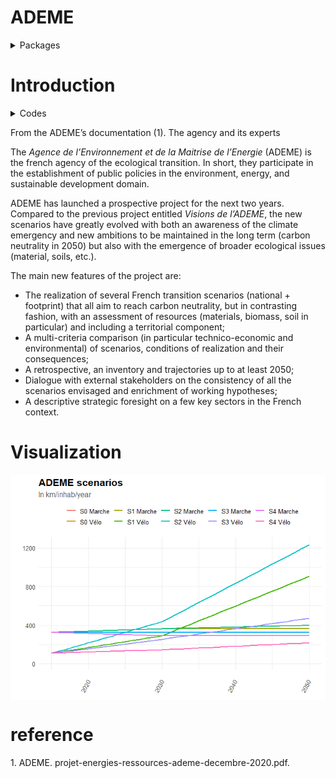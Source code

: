 ADEME
================

<details>

<summary>Packages</summary>

<p>

``` r
want = c("googlesheets4",
         "purrr",
         "dplyr",
         "tidyr",
         "zoo",
         "ggplot2")

have = want %in% rownames(installed.packages())

# Install the packages that we miss
if ( any(!have) ) { install.packages( want[!have] ) }

# Load the packages
junk <- lapply(want, library, character.only = T)

# Remove the objects we created
rm(have, want, junk)
```

</details>

# Introduction

<details>

<summary>Codes</summary>

<p>

``` r
ADEME.data <- read_sheet("https://docs.google.com/spreadsheets/d/1LFHU66VoZtDFF2OI2Wr4-bmw_x1UQHhn9gp_TtnNkWE/edit?usp=sharing") %>%
  mutate_all(as.character)

names(ADEME.data)<-gsub("\\.","",names(ADEME.data))

p2 <- ADEME.data %>%
  select(Type, Scenario, Distances7:Distances9)%>% 
  filter(Type != "Type")  %>% 
  set_names(slice(.,1)) %>%
  slice(-1) %>% 
  pivot_longer(cols = "2015":"2050", names_to = "time", values_to = "Km_jr_hab")%>% 
  rename("Type"= "Year") %>% 
  mutate(time = as.numeric(time),
         Km_jr_hab = as.numeric(Km_jr_hab),
    diff = lead(time) - time,
    diff = ifelse(diff < 0 , 1, diff)) %>% 
    group_by(Type, Scenario, time) %>%
  slice(rep(1:n(),each = diff)) %>% 
  mutate(year =  1:n() +time -1) %>% 
     group_by(Type, Scenario, time) %>% 
   mutate(Km_jr_hab = ifelse(time != year, NA, Km_jr_hab)) %>% 
  filter(year <= 2050  ) %>% 
    group_by(Type, Scenario) %>% 
  mutate(test = na.approx(Km_jr_hab),
         Name = paste(Scenario, Type)) %>% 
   ggplot() +  
  geom_line(aes(x = year, y = test * 362.5 , group = Name, color = Name), size = 1)+
  ylab("") +
  xlab("") +
  labs(title = "ADEME scenarios", subtitle = "In km/inhab/year") +
  theme_minimal() +
  theme(plot.title = element_text(face = "bold", size = 16),
        plot.subtitle = element_text(colour = "#595a5c", size = 12),
        legend.title = element_blank(),
        legend.text = element_text( size = 10),
        legend.position="top",
        axis.text=element_text(size=10),
        axis.text.x = element_text(angle = 60, vjust = 0.5, hjust=1)) +
  ylim(0, 1250)
```

</details>

From the ADEME’s documentation (1). The agency and its experts

The *Agence de l’Environnement et de la Maitrise de l’Energie* (ADEME)
is the french agency of the ecological transition. In short, they
participate in the establishment of public policies in the environment,
energy, and sustainable development domain.

ADEME has launched a prospective project for the next two years.
Compared to the previous project entitled *Visions de l’ADEME*, the new
scenarios have greatly evolved with both an awareness of the climate
emergency and new ambitions to be maintained in the long term (carbon
neutrality in 2050) but also with the emergence of broader ecological
issues (material, soils, etc.).

The main new features of the project are:

  - The realization of several French transition scenarios (national +
    footprint) that all aim to reach carbon neutrality, but in
    contrasting fashion, with an assessment of resources (materials,
    biomass, soil in particular) and including a territorial component;
  - A multi-criteria comparison (in particular technico-economic and
    environmental) of scenarios, conditions of realization and their
    consequences;
  - A retrospective, an inventory and trajectories up to at least 2050;
  - Dialogue with external stakeholders on the consistency of all the
    scenarios envisaged and enrichment of working hypotheses;
  - A descriptive strategic foresight on a few key sectors in the French
    context.

# Visualization

<img src="ADEME_files/figure-gfm/unnamed-chunk-3-1.png" style="display: block; margin: auto;" />

# reference

<div id="refs" class="references">

<div id="ref-ademeProjetenergiesressourcesademedecembre2020Pdf2020">

1\. ADEME. projet-energies-ressources-ademe-decembre-2020.pdf.

</div>

</div>
